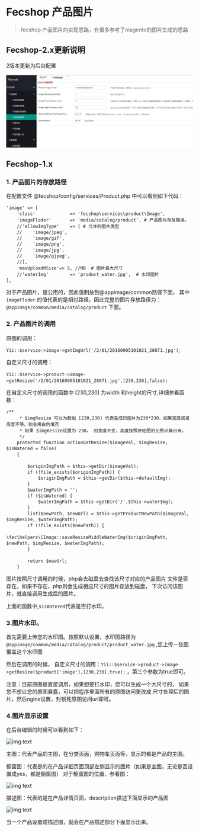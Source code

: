 Fecshop 产品图片
================

>  fecshop 产品图片的实现思路，有很多参考了magento的图片生成的思路


Fecshop-2.x更新说明
-------------

2版本更新为后台配置


![xx](images/as8.png)

Fecshop-1.x
-------------


### 1. 产品图片的存放路径

在配置文件 @fecshop/config/services/Product.php 中可以看到如下代码：

```
'image' => [
    'class'             => 'fecshop\services\product\Image',
    'imageFloder'       => 'media/catalog/product', # 产品图片存放路径。
    //'allowImgType' 	=> [ # 允许的图片类型
    //    'image/jpeg',
    //    'image/gif',
    //    'image/png',
    //    'image/jpg',
    //    'image/pjpeg',
    //], 
    'maxUploadMSize'=> 5, //MB  # 图片最大尺寸
    //'waterImg'        => 'product_water.jpg',  # 水印图片
],
```

对于产品图片，是公用的，因此强制放到@appimage/common路径下面，
其中 `imageFloder` 的值代表的是相对路径，因此完整的图片存放路径为：
`@appimage/common/media/catalog/product` 下面。 

### 2. 产品图片的调用

原图的调用：

`Yii::$service->image->getImgUrl('/2/01/20160905101021_28071.jpg')`;

自定义尺寸的调用：

`Yii::$service->product->image->getResize('/2/01/20160905101021_28071.jpg',[230,230],false);`

在自定义尺寸的调用的函数中 [230,230] 为width 和height的尺寸,详细参看函数：

```
/**
     * $imgResize 可以为数组 [230,230] 代表生成的图片为230*230，如果宽度或者高度不够，则会用白色填充
     * 如果 $imgResize设置为 230， 则宽度不变，高度按照原始图的比例计算出来。
     */
    protected function actionGetResize($imageVal, $imgResize, $isWatered = false)
    {
        
        $originImgPath = $this->getDir($imageVal);
        if (!file_exists($originImgPath)) {
            $originImgPath = $this->getDir($this->defaultImg);
        }
        $waterImgPath = '';
        if ($isWatered) {
            $waterImgPath = $this->getDir('/'.$this->waterImg);
        }
        list($newPath, $newUrl) = $this->getProductNewPath($imageVal, $imgResize, $waterImgPath);
        if (!file_exists($newPath)) {
            \fec\helpers\CImage::saveResizeMiddleWaterImg($originImgPath, $newPath, $imgResize, $waterImgPath);
        }

        return $newUrl;
    }
```

图片按照尺寸调用的时候，php会去磁盘去查找该尺寸对应的产品图片
文件是否存在，如果不存在，php则会生成相应尺寸的图片存放到磁盘，
下次访问该图片，就直接调用生成后的图片。


上面的函数中,`$isWatered`代表是否打水印。



### 3.图片水印。

首先需要上传您的水印图。按照默认设置，水印图路径为
`@appimage/common/media/catalog/product/product_water.jpg`
,您上传一张图覆盖这个水印图

然后在调用的时候，
自定义尺寸的调用：`Yii::$service->product->image->getResize($product['image'],[230,230],true);`
，第三个参数为true即可。

注意：目前原图是直接调用，如果想要打水印，您可以生成一个大尺寸的，
如果您不想让您的原图暴露，可以把程序里面所有的原图访问更改成
尺寸处理后的图片，然后nginx设置，封锁死原图访问url即可。


### 4.图片显示设置

在后台编辑的时候可以看到如下：

![img text](images/11a.png)

主图：代表产品的主图，在分类页面，购物车页面等，显示的都是产品的主图。


橱窗图：代表是的在产品详细页面顶部左侧显示的图片（如果是主图，无论是否设置成yes，都是橱窗图）
对于橱窗图的位置，参看图：

![img text](images/11b.png)

描述图：代表的是在产品详情页面，description描述下面显示的产品图

![img text](images/11c.png)

当一个产品设置成描述图，就会在产品描述部分下面显示出来。







